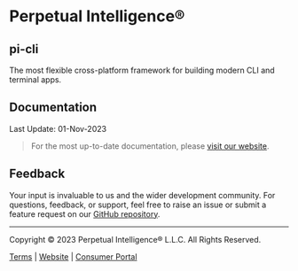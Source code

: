 # Perpetual Intelligence&reg;

## pi-cli
The most flexible cross-platform framework for building modern CLI and terminal apps.

## Documentation
Last Update: 01-Nov-2023

> For the most up-to-date documentation, please [visit our website](https://docs.perpetualintelligence.com/).

## Feedback
Your input is invaluable to us and the wider development community. For questions, feedback, or support, feel free to raise an issue or submit a feature request on our [GitHub repository](https://github.com/perpetualintelligence/docs/issues).

---
Copyright &copy; 2023 Perpetual Intelligence&reg; L.L.C. All Rights Reserved.

[Terms](https://terms.perpetualintelligence.com/articles/intro.html) | [Website](https://www.perpetualintelligence.com/) | [Consumer Portal](https://www.consumer.perpetualintelligence.com/)
